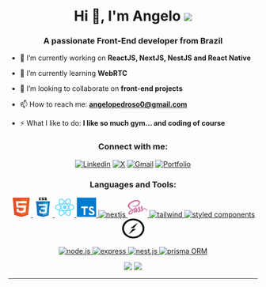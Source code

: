 
<h1 align="center">Hi 👋, I'm Angelo <img height="40" src="https://64.media.tumblr.com/29645b958c2337d77e4bbb6127d6693e/db34c7ee291f8f08-25/s500x750/4c6dce9767ddf89ad5225135053b3bd98acfd3b1.gif"></h1>
<h3 align="center">A passionate Front-End developer from Brazil</h3>

- 🔭 I’m currently working on **ReactJS, NextJS, NestJS and React Native**

- 🌱 I’m currently learning **WebRTC**

- 👯 I’m looking to collaborate on **front-end projects**

- 📫 How to reach me: **angelopedroso0@gmail.com**

- ⚡ What I like to do: **I like so much gym... and coding of course**

<h3 align="center">Connect with me:</h3>
<div align="center">

[![Linkedin](https://img.shields.io/badge/LinkedIn-0077B5?style=for-the-badge&logo=linkedin&logoColor=white)](https://www.linkedin.com/in/angelopedroso/)
[![X](https://img.shields.io/badge/Twitter-1DA1F2?style=for-the-badge&logo=twitter&logoColor=white)](https://twitter.com/chabetiico)
[![Gmail](https://img.shields.io/badge/Gmail-D14836?style=for-the-badge&logo=gmail&logoColor=white)](mailto:angelopedroso0@gmail.com)
[![Portfolio](https://img.shields.io/badge/portfolio-3A3A3A?style=for-the-badge&logo=devdotto&logoColor=white)](https://angelopedroso.vercel.app/)
  
</div>

<h3 align="center">Languages and Tools:</h3>

<p align="center"> 
  <a href="https://www.w3.org/html/" target="_blank"> 
    <img src="https://raw.githubusercontent.com/devicons/devicon/master/icons/html5/html5-original.svg" alt="html5" width="40" height="40"/> 
  </a>
  <a href="https://www.w3schools.com/css/" target="_blank"> 
    <img src="https://raw.githubusercontent.com/devicons/devicon/master/icons/css3/css3-original-wordmark.svg" alt="css3" width="40" height="40"/> 
  </a> 
  <a href="https://react.dev" target="_blank"> 
    <img src="https://raw.githubusercontent.com/devicons/devicon/master/icons/react/react-original.svg" alt="reactjs" width="40" height="40"/> 
  </a>  
  <a href="https://www.typescriptlang.org" target="_blank"> 
    <img src="https://raw.githubusercontent.com/devicons/devicon/master/icons/typescript/typescript-original.svg" alt="typescript" width="40" height="40"/> 
  </a> 
  <a href="https://nextjs.org" target="_blank"> 
    <img src="https://cdn.jsdelivr.net/gh/devicons/devicon@latest/icons/nextjs/nextjs-original.svg" alt="nextjs" width="40" height="40"/> 
  </a> 
  <a href="https://styled-components.com" target="_blank"> 
    <img src="https://raw.githubusercontent.com/devicons/devicon/master/icons/sass/sass-original.svg" alt="sass" width="40" height="40"/> 
  </a>
  <a href="https://tailwindcss.com" target="_blank"> 
    <img src="https://cdn.jsdelivr.net/gh/devicons/devicon@latest/icons/tailwindcss/tailwindcss-original.svg" alt="tailwind" width="50" height="40"/> 
  </a>
  <a href="https://styled-components.com" target="_blank"> 
    <img src="https://i.ibb.co/tHSQFhL/styled.png" alt="styled components" width="45" height="40"/> 
  </a>
  <a href="https://socket.io" target="_blank"> 
    <img src="https://raw.githubusercontent.com/devicons/devicon/master/icons/socketio/socketio-original.svg" alt="WebSocket" width="45" height="40"/> 
  </a>
</p>
<p align="center"> 
  <a href="https://nodejs.org/" target="_blank"> 
    <img src="https://cdn.jsdelivr.net/gh/devicons/devicon@latest/icons/nodejs/nodejs-plain-wordmark.svg" alt="node.js" width="40" height="40"/> 
  </a>
  <a href="https://expressjs.com/" target="_blank"> 
    <img src="https://cdn.jsdelivr.net/gh/devicons/devicon@latest/icons/express/express-original.svg" alt="express" width="40" height="40"/> 
  </a>
  <a href="https://docs.nestjs.com/" target="_blank"> 
    <img src="https://cdn.jsdelivr.net/gh/devicons/devicon@latest/icons/nestjs/nestjs-original.svg" alt="nest.js" width="40" height="40"/> 
  </a>
  <a href="https://www.prisma.io/" target="_blank"> 
    <img src="https://cdn.jsdelivr.net/gh/devicons/devicon@latest/icons/prisma/prisma-original.svg" alt="prisma ORM" width="40" height="40"/> 
  </a>
</p>

<p align= "center">
  <img height= "150" src="https://git-stats-tawny-delta.vercel.app/api?username=angelopedroso&theme=slateorange&show_icons=true&count_private=true" />
  <img height= "150" src="https://git-stats-tawny-delta.vercel.app/api/top-langs/?username=angelopedroso&theme=slateorange&layout=compact" />
</p>

------
